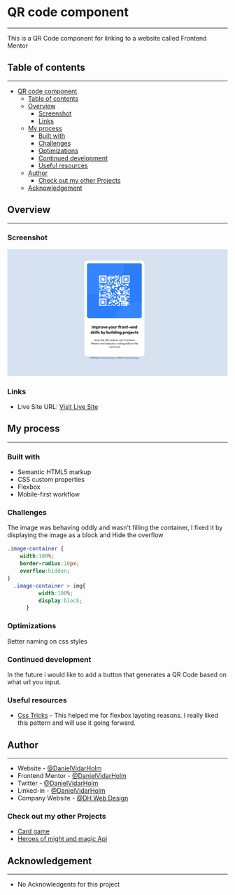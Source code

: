 # QR code component
---
This is a QR Code component for linking to a website called Frontend Mentor

## Table of contents
---
- [QR code component](#qr-code-component)
  - [Table of contents](#table-of-contents)
  - [Overview](#overview)
    - [Screenshot](#screenshot)
    - [Links](#links)
  - [My process](#my-process)
    - [Built with](#built-with)
    - [Challenges](#challenges)
    - [Optimizations](#optimizations)
    - [Continued development](#continued-development)
    - [Useful resources](#useful-resources)
  - [Author](#author)
    - [Check out my other Projects](#check-out-my-other-projects)
  - [Acknowledgement](#acknowledgement)

## Overview
---
### Screenshot

![](./screenshot.png)

### Links

- Live Site URL: [Visit Live Site](https://daniels-qr-code-component.onrender.com/)

## My process
---

### Built with

- Semantic HTML5 markup
- CSS custom properties
- Flexbox
- Mobile-first workflow


### Challenges

The image was behaving oddly and wasn't filling the container, I fixed it by displaying the image as a block and Hide the overflow

```css
.image-container {
    width:100%;
    border-radius:10px;
    overflow:hidden;
}
  .image-container > img{
          width:100%;
          display:block;
      }
```

### Optimizations

Better naming on css styles

### Continued development

In the future i would like to add a button that generates a QR Code based on what url you input.


### Useful resources

- [Css Tricks](https://css-tricks.com/) - This helped me for flexbox layoting reasons. I really liked this pattern and will use it going forward.


## Author
---
- Website -  [@DanielVidarHolm](https://danielholm.me/)
- Frontend Mentor - [@DanielVidarHolm](https://www.frontendmentor.io/profile/DanielVidarHolm)
- Twitter - [@DanielVidarHolm](https://twitter.com/DanielVidarHolm)
- Linked-in - [@DanielVidarHolm](https://www.linkedin.com/in/danielvidarholm/)
- Company Website - [@DH Web Design](https://dhwebdesigns.com/)

### Check out my other Projects

- [Card game](https://github.com/DanielVidarHolm/CardGame)
- [Heroes of might and magic Api](https://github.com/DanielVidarHolm/homm3-api)

## Acknowledgement
---
- No Acknowledgents for this project

